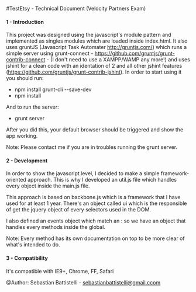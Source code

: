 #TestEtsy - Technical Document (Velocity Partners Exam)

#### 1 - Introduction

This project was designed using the javascript's module pattern and implemented as singles modules which are loaded inside index.html. It also uses gruntJS (Javascript Task Automater http://gruntjs.com/) which runs a simple server using grunt-connect - https://github.com/gruntjs/grunt-contrib-connect - (I don't need to use a XAMPP/WAMP any more!) and uses jshint for a clean code with an identation of 2 and all other jshint features (https://github.com/gruntjs/grunt-contrib-jshint). In order to start using it you should run:

* npm install grunt-cli --save-dev
* npm install

And to run the server:

* grunt server

After you did this, your default browser should be triggered and show the app working.

Note: Please contact me if you are in troubles running the grunt server.

#### 2 - Development 

In order to show the javascript level, I decided to make a simple framework-oriented approach. This is why I developed an util.js file which handles every object inside the main.js file.

This approach is based on backbone.js which is a framework that I have used for at least 1 year. There's an object called ui which is the responsible of get the jquery object of every selectors used in the DOM. 

I also defined an events object which match an <event> <selector>: <method> so we have an object that handles every methods inside the global.

Note: Every method has its own documentation on top to be more clear of what's intended to do.

#### 3 - Compatibility 

It's compatible with IE9+, Chrome, FF, Safari

@Author:
Sebastian Battistelli - sebastianbattistelli@gmail.ccom
